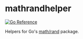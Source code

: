 # mathrandhelper
[![Go Reference](https://pkg.go.dev/badge/github.com/solsw/mathrandhelper.svg)](https://pkg.go.dev/github.com/solsw/mathrandhelper)

Helpers for Go's [math/rand](https://pkg.go.dev/math/rand) package.
